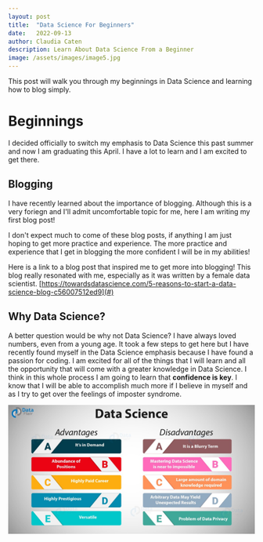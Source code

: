 ```yaml
---
layout: post
title:  "Data Science For Beginners"
date:   2022-09-13 
author: Claudia Caten
description: Learn About Data Science From a Beginner
image: /assets/images/image5.jpg
---
```




This post will walk you through my beginnings in Data Science and learning how to blog simply.


# Beginnings
I decided officially to switch my emphasis to Data Science this past summer and now I am graduating this April. I have a lot to learn and I am excited to get there. 

## Blogging
I have recently learned about the importance of blogging. Although this is a very foriegn and I'll admit uncomfortable topic for me, here I am writing my first blog post!

I don't expect much to come of these blog posts, if anything I am just hoping to get more practice and experience. The more practice and experience that I get in blogging the more confident I will be in my abilities!

Here is a link to a blog post that inspired me to get more into blogging! This blog really resonated with me, especially as it was written by a female data scientist.
[https://towardsdatascience.com/5-reasons-to-start-a-data-science-blog-c56007512ed9](#)

## Why Data Science?
A better question would be why not Data Science? I have always loved numbers, even from a young age. It took a few steps to get here but I have recently found myself in the Data Science emphasis because I have found a passion for coding. I am excited for all of the things that I will learn and all the opportunity that will come with a greater knowledge in Data Science. I think in this whole process I am going to learn that **confidence is key**. I know that I will be able to accomplish much more if I believe in myself and as I try to get over the feelings of imposter syndrome.



![Test Image](https://raw.githubusercontent.com/claudia-caten/stat386-projects/main/assets/images/Data_Science_Image1.jpeg)

